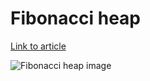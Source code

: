 # Fibonacci heap

[Link to article](http://www.growingwiththeweb.com/2014/06/fibonacci-heap.html)

![Fibonacci heap image](http://www.growingwiththeweb.com/images/2014/06/15/fibonacci-heap.svg)
